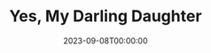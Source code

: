 ---
title: Yes, My Darling Daughter
date: 2023-09-08T00:00:00
opening_date: 1939-08-08
closing_date: 1939-08-11
layout: productions
program:
Theatre: Theatre Jacksonville
Venue: Little Theatre
cast:
- Ann Whitman Murray: Edre Ferguson
- Ellen Murray: Flonnie Anders
- Douglas Hall: Neal Tyler, Jr.
- Martha: Ola Don Etter
- Connie Nevins: Patty Frederick
- Titus Jaywood: Stanley Morrell
- Lewis Murray: William H. Moore
crew:
- Director: Edward J. Crowley
- Assistant to Director: Molly Delgado
- Stage Manager: Vincent Bisno
- Assistant Stage Manager: Dickey Bisno
- Property Manager: Eleanor Edwards
- Assistant Property Manager: Martha Moore
- Electrician: Wallace G. Ferry
understudies:
orchestra:
---